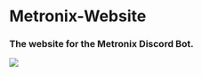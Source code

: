 # Metronix-Website
### The website for the Metronix Discord Bot.
![](https://i.imgur.com/DfcgmDY.png)
